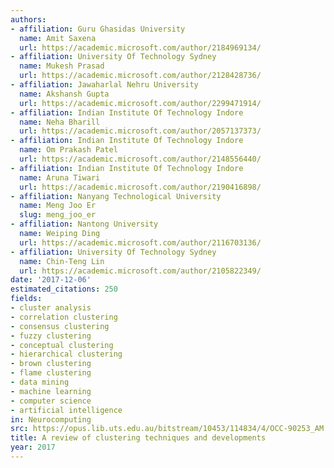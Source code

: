 ```yaml
---
authors:
- affiliation: Guru Ghasidas University
  name: Amit Saxena
  url: https://academic.microsoft.com/author/2184969134/
- affiliation: University Of Technology Sydney
  name: Mukesh Prasad
  url: https://academic.microsoft.com/author/2128428736/
- affiliation: Jawaharlal Nehru University
  name: Akshansh Gupta
  url: https://academic.microsoft.com/author/2299471914/
- affiliation: Indian Institute Of Technology Indore
  name: Neha Bharill
  url: https://academic.microsoft.com/author/2057137373/
- affiliation: Indian Institute Of Technology Indore
  name: Om Prakash Patel
  url: https://academic.microsoft.com/author/2148556440/
- affiliation: Indian Institute Of Technology Indore
  name: Aruna Tiwari
  url: https://academic.microsoft.com/author/2190416898/
- affiliation: Nanyang Technological University
  name: Meng Joo Er
  slug: meng_joo_er
- affiliation: Nantong University
  name: Weiping Ding
  url: https://academic.microsoft.com/author/2116703136/
- affiliation: University Of Technology Sydney
  name: Chin-Teng Lin
  url: https://academic.microsoft.com/author/2105822349/
date: '2017-12-06'
estimated_citations: 250
fields:
- cluster analysis
- correlation clustering
- consensus clustering
- fuzzy clustering
- conceptual clustering
- hierarchical clustering
- brown clustering
- flame clustering
- data mining
- machine learning
- computer science
- artificial intelligence
in: Neurocomputing
src: https://opus.lib.uts.edu.au/bitstream/10453/114834/4/OCC-90253_AM.pdf
title: A review of clustering techniques and developments
year: 2017
---
```

